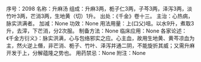 序号：2098
名称：升麻汤
组成：升麻3两，栀子仁3两，子芩3两，泽泻3两，淡竹叶3两，芒消3两，生地黄（切）1升。
出处：《千金》卷十三。
主治：心热病，脉实洪满者。
加减：None
功效：None
用法用量：上(口父)咀。以水9升，煮取3升，去滓，下芒消，分2次服。
制备方法：None
临床应用：None
各家论述：《千金方衍义》：脉实洪满，心与包络邪实之应。心主血，故用生地黄、黄芩凉血为主，然火逆上僭，非芒消、栀子、竹叶、泽泻并通二阴，不能旋折其威；又需升麻开发于上，分解蕴隆之势也。
用药禁忌：None
附注：None
